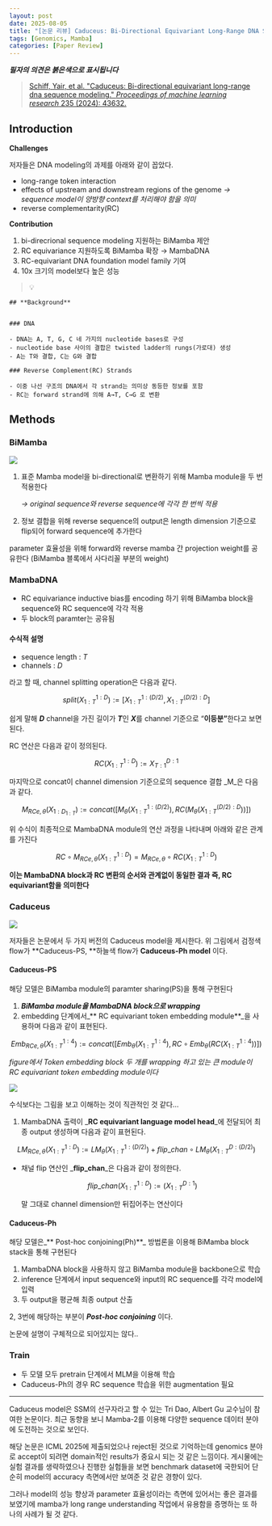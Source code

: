 ```yaml
---
layout: post
date: 2025-08-05
title: "[논문 리뷰] Caduceus: Bi-Directional Equivariant Long-Range DNA Sequence Modeling"
tags: [Genomics, Mamba]
categories: [Paper Review]
---
```


<span class="notion-red">_**필자의 의견은 붉은색으로 표시됩니다**_</span>


> [Schiff, Yair, et al. "Caduceus: Bi-directional equivariant long-range dna sequence modeling." ](https://pmc.ncbi.nlm.nih.gov/articles/PMC12189541/)[_Proceedings of machine learning research_](https://pmc.ncbi.nlm.nih.gov/articles/PMC12189541/)[ 235 (2024): 43632.](https://pmc.ncbi.nlm.nih.gov/articles/PMC12189541/)



## Introduction


**Challenges**


저자들은 DNA modeling의 과제를 아래와 같이 꼽았다.

- long-range token interaction
- effects of upstream and downstream regions of the genome 
_→ sequence model이 양방향 context를 처리해야 함을 의미_
- reverse complementarity(RC)

**Contribution**

1. bi-direcrional sequence modeling 지원하는 BiMamba 제안
1. RC equivariance 지원하도록 BiMamba 확장 → MambaDNA
1. RC-equivariant DNA foundation model family 기여
1. 10x 크기의 model보다 높은 성능

> 💡 


	## **Background**


	### DNA

	- DNA는 A, T, G, C 네 가지의 nucleotide bases로 구성
	- nucleotide base 사이의 결합은 twisted ladder의 rungs(가로대) 생성
	- A는 T와 결합, C는 G와 결합

	### Reverse Complement(RC) Strands

	- 이중 나선 구조의 DNA에서 각 strand는 의미상 동등한 정보를 포함
	- RC는 forward strand에 의해 A→T, C→G 로 변환


## Methods



### BiMamba


![](https://prod-files-secure.s3.us-west-2.amazonaws.com/542b861c-36a8-4051-84e5-8804b6728dba/2c247d59-7815-4980-99f0-8f0d21f445a7/image.png?X-Amz-Algorithm=AWS4-HMAC-SHA256&X-Amz-Content-Sha256=UNSIGNED-PAYLOAD&X-Amz-Credential=ASIAZI2LB466ZKSVPEKM%2F20250921%2Fus-west-2%2Fs3%2Faws4_request&X-Amz-Date=20250921T050119Z&X-Amz-Expires=3600&X-Amz-Security-Token=IQoJb3JpZ2luX2VjEIX%2F%2F%2F%2F%2F%2F%2F%2F%2F%2FwEaCXVzLXdlc3QtMiJHMEUCIBP67bjJwHTdGBPwqy5flBLP%2BxCmyYLDFUKzmYLaZ5jNAiEAjZKOBuzpvSlR9OHg9w30CDhqgNp34YAb6w%2FheESnFfYqiAQI%2Fv%2F%2F%2F%2F%2F%2F%2F%2F%2F%2FARAAGgw2Mzc0MjMxODM4MDUiDCw1jMukOf0cJW0EtyrcA4bdshbtetKGCfNEIy3Le2P997Dj8M6%2BsLxqmKkdKRtTSgFqrZ6MamsxyjqMI5KJ5dmpf9poZiwMG7hTrL6YPhYERXj9IYeqYmy3%2B3jJDzyIijDNSW3CmGZX1%2BP5LbL8k%2B3cLymVyXd%2B2yPzaqQekzmbHSMT4OOYpgA2c2WMU%2BjbLTXjzqbbcCmf23YMQK2Z940mknm31NkTUfr2VGhBBwcAlJ1vm0Gc3s%2BqIAEm%2FAuIerThbiH6pmbn%2Fy0f9wU89nCdvYuRK4CjCQzMvuavrZ%2BZTAJhykY4sfbiEWgRcUuyVEfDUqY57NBr96H9VRixGtyMLRD4pDhO1RtSGFrDl5fd%2BmR%2Bvw5GfZ1z7b%2FFbPvML9IP77zQxg8zbU9iePmV9emTwmbp1OvMt1IYtDQZuqs9ClLVo6XTDmwkr5ofb4O%2Fqf4rhPV68%2FZBOb7eCMpxGDte0IcyPkCjcEDDILSjy9ZN4cFBCw7rP1%2FJi3Fd2hroOb0zZjGbZLB8WwHZnZDMWdZ10eKL6duK9881qdjCe4jH4PLBapdqDd8uew1Hu4v%2BNeqnGNPuDVTdZuWtVoc%2BxwjSOp9tEr%2FoR5N6dNATbrVPpOxnGoqVeWbXZMx1ewq%2BwFOvExFWINN0xCoKMOX%2BvcYGOqUB3xEIo100AaJHF75%2FJZZWv9EXt9pYzJTHdJJhorLgXhMdzUdbGaJ3WrASYTSrYQse6Iu49eb%2Bw8%2F4jnxLHrL%2BSZXSDMbd%2BVOnHMM3N5onnD7mYQ6RpOS4BAMezUnVVyRv8Y%2Be%2BBjw70%2FLx8Qxyv97Wt%2FNwM5biNZ28zhtKyMNAwrJxrvOJE9V3Px4CvQHPv3UArNg3VWU2Lf4UO6WBCsE1b6fQvhY&X-Amz-Signature=5ec1c2dbb4aac21e30a0496710bf4e6a79c57efcd9dc8bde00910a402987532a&X-Amz-SignedHeaders=host&x-amz-checksum-mode=ENABLED&x-id=GetObject)

1. 표준 Mamba model을 bi-directional로 변환하기 위해 Mamba module을 두 번 적용한다

	_→ original sequence와 reverse sequence에 각각 한 번씩 적용_

1. 정보 결합을 위해 reverse sequence의 output은 length dimension 기준으로 flip되어 forward sequence에 추가한다

parameter 효율성을 위해 forward와 reverse mamba 간 projection weight를 공유한다 (BiMamba 블록에서 사다리꼴 부분의 weight)



### MambaDNA

- RC equivariance inductive bias를 encoding 하기 위해 BiMamba block을 sequence와 RC sequence에 각각 적용
- 두 block의 paramter는 공유됨


#### 수식적 설명

- sequence length : _T_
- channels : _D_

라고 할 때,  channel splitting operation은 다음과 같다.


$$
split(X^{1:D}_{1:T}):=[X^{1:(D/2)}_{1:T},X^{(D/2):D}_{1:T}]
$$


<span class="notion-red">쉽게 말해 </span><span class="notion-red">_**D**_</span><span class="notion-red"> channel을 가진 길이가 </span><span class="notion-red">_**T**_</span><span class="notion-red">인 </span><span class="notion-red">_**X**_</span><span class="notion-red">를 channel 기준으로 “</span><span class="notion-red">**이등분”**</span><span class="notion-red">한다고 보면 된다.</span>


RC 연산은 다음과 같이 정의된다.


$$
RC(X^{1:D}_{1:T}):=X^{D:1}_{T:1}
$$


마지막으로 concat이 channel dimension 기준으로의 sequence 결합 _M_은 다음과 같다.


$$
M_{RCe,\theta}(X_{1:D_{1:T}}):=concat([M_{\theta}(X^{1:(D/2)}_{1:T}),RC(M_{\theta}(X^{(D/2):D}_{1:T}))])
$$


위 수식이 최종적으로 MambaDNA module의 연산 과정을 나타내며 아래와 같은 관계를 가진다


$$
RC\circ M_{RCe,\theta}(X^{1:D}_{1:T}) = M_{RCe,\theta} \circ RC(X^{1:D}_{1:T})
$$


**이는 MambaDNA block과 RC 변환의 순서와 관계없이 동일한 결과 즉, RC equivariant함을 의미한다**



### Caduceus


![](https://prod-files-secure.s3.us-west-2.amazonaws.com/542b861c-36a8-4051-84e5-8804b6728dba/f94a60d7-8145-473b-aef9-7c68d3ec604a/image.png?X-Amz-Algorithm=AWS4-HMAC-SHA256&X-Amz-Content-Sha256=UNSIGNED-PAYLOAD&X-Amz-Credential=ASIAZI2LB466ZKSVPEKM%2F20250921%2Fus-west-2%2Fs3%2Faws4_request&X-Amz-Date=20250921T050119Z&X-Amz-Expires=3600&X-Amz-Security-Token=IQoJb3JpZ2luX2VjEIX%2F%2F%2F%2F%2F%2F%2F%2F%2F%2FwEaCXVzLXdlc3QtMiJHMEUCIBP67bjJwHTdGBPwqy5flBLP%2BxCmyYLDFUKzmYLaZ5jNAiEAjZKOBuzpvSlR9OHg9w30CDhqgNp34YAb6w%2FheESnFfYqiAQI%2Fv%2F%2F%2F%2F%2F%2F%2F%2F%2F%2FARAAGgw2Mzc0MjMxODM4MDUiDCw1jMukOf0cJW0EtyrcA4bdshbtetKGCfNEIy3Le2P997Dj8M6%2BsLxqmKkdKRtTSgFqrZ6MamsxyjqMI5KJ5dmpf9poZiwMG7hTrL6YPhYERXj9IYeqYmy3%2B3jJDzyIijDNSW3CmGZX1%2BP5LbL8k%2B3cLymVyXd%2B2yPzaqQekzmbHSMT4OOYpgA2c2WMU%2BjbLTXjzqbbcCmf23YMQK2Z940mknm31NkTUfr2VGhBBwcAlJ1vm0Gc3s%2BqIAEm%2FAuIerThbiH6pmbn%2Fy0f9wU89nCdvYuRK4CjCQzMvuavrZ%2BZTAJhykY4sfbiEWgRcUuyVEfDUqY57NBr96H9VRixGtyMLRD4pDhO1RtSGFrDl5fd%2BmR%2Bvw5GfZ1z7b%2FFbPvML9IP77zQxg8zbU9iePmV9emTwmbp1OvMt1IYtDQZuqs9ClLVo6XTDmwkr5ofb4O%2Fqf4rhPV68%2FZBOb7eCMpxGDte0IcyPkCjcEDDILSjy9ZN4cFBCw7rP1%2FJi3Fd2hroOb0zZjGbZLB8WwHZnZDMWdZ10eKL6duK9881qdjCe4jH4PLBapdqDd8uew1Hu4v%2BNeqnGNPuDVTdZuWtVoc%2BxwjSOp9tEr%2FoR5N6dNATbrVPpOxnGoqVeWbXZMx1ewq%2BwFOvExFWINN0xCoKMOX%2BvcYGOqUB3xEIo100AaJHF75%2FJZZWv9EXt9pYzJTHdJJhorLgXhMdzUdbGaJ3WrASYTSrYQse6Iu49eb%2Bw8%2F4jnxLHrL%2BSZXSDMbd%2BVOnHMM3N5onnD7mYQ6RpOS4BAMezUnVVyRv8Y%2Be%2BBjw70%2FLx8Qxyv97Wt%2FNwM5biNZ28zhtKyMNAwrJxrvOJE9V3Px4CvQHPv3UArNg3VWU2Lf4UO6WBCsE1b6fQvhY&X-Amz-Signature=32638193bb222ea40b21446147dc9cd2bc8f7127b2b11adc0096f4a411ba8870&X-Amz-SignedHeaders=host&x-amz-checksum-mode=ENABLED&x-id=GetObject)


저자들은 논문에서 두 가지 버전의 Caduceus model을 제시한다. 위 그림에서 검정색 flow가 **Caduceus-PS, **하늘색 flow가 **Caduceus-Ph model** 이다.



#### Caduceus-PS


해당 모델은 BiMamba module의 paramter sharing(PS)을 통해 구현된다

1. _**BiMamba module을 MambaDNA block으로 wrapping**_
1. embedding 단계에서_** RC equivariant token embedding module**_을 사용하며 다음과 같이 표현된다.

$$
Emb_{RCe,\theta}(X^{1:4}_{1:T}):=concat([Emb_{\theta}(X^{1:4}_{1:T}),RC \circ Emb_{\theta}(RC(X^{1:4}_{1:T}))])
$$


_figure에서 Token embedding block 두 개를 wrapping 하고 있는 큰 module이 RC equivariant token embedding module이다_


![](https://prod-files-secure.s3.us-west-2.amazonaws.com/542b861c-36a8-4051-84e5-8804b6728dba/b175e4da-71eb-4e91-8c23-a06dabe673c9/image.png?X-Amz-Algorithm=AWS4-HMAC-SHA256&X-Amz-Content-Sha256=UNSIGNED-PAYLOAD&X-Amz-Credential=ASIAZI2LB466ZKSVPEKM%2F20250921%2Fus-west-2%2Fs3%2Faws4_request&X-Amz-Date=20250921T050119Z&X-Amz-Expires=3600&X-Amz-Security-Token=IQoJb3JpZ2luX2VjEIX%2F%2F%2F%2F%2F%2F%2F%2F%2F%2FwEaCXVzLXdlc3QtMiJHMEUCIBP67bjJwHTdGBPwqy5flBLP%2BxCmyYLDFUKzmYLaZ5jNAiEAjZKOBuzpvSlR9OHg9w30CDhqgNp34YAb6w%2FheESnFfYqiAQI%2Fv%2F%2F%2F%2F%2F%2F%2F%2F%2F%2FARAAGgw2Mzc0MjMxODM4MDUiDCw1jMukOf0cJW0EtyrcA4bdshbtetKGCfNEIy3Le2P997Dj8M6%2BsLxqmKkdKRtTSgFqrZ6MamsxyjqMI5KJ5dmpf9poZiwMG7hTrL6YPhYERXj9IYeqYmy3%2B3jJDzyIijDNSW3CmGZX1%2BP5LbL8k%2B3cLymVyXd%2B2yPzaqQekzmbHSMT4OOYpgA2c2WMU%2BjbLTXjzqbbcCmf23YMQK2Z940mknm31NkTUfr2VGhBBwcAlJ1vm0Gc3s%2BqIAEm%2FAuIerThbiH6pmbn%2Fy0f9wU89nCdvYuRK4CjCQzMvuavrZ%2BZTAJhykY4sfbiEWgRcUuyVEfDUqY57NBr96H9VRixGtyMLRD4pDhO1RtSGFrDl5fd%2BmR%2Bvw5GfZ1z7b%2FFbPvML9IP77zQxg8zbU9iePmV9emTwmbp1OvMt1IYtDQZuqs9ClLVo6XTDmwkr5ofb4O%2Fqf4rhPV68%2FZBOb7eCMpxGDte0IcyPkCjcEDDILSjy9ZN4cFBCw7rP1%2FJi3Fd2hroOb0zZjGbZLB8WwHZnZDMWdZ10eKL6duK9881qdjCe4jH4PLBapdqDd8uew1Hu4v%2BNeqnGNPuDVTdZuWtVoc%2BxwjSOp9tEr%2FoR5N6dNATbrVPpOxnGoqVeWbXZMx1ewq%2BwFOvExFWINN0xCoKMOX%2BvcYGOqUB3xEIo100AaJHF75%2FJZZWv9EXt9pYzJTHdJJhorLgXhMdzUdbGaJ3WrASYTSrYQse6Iu49eb%2Bw8%2F4jnxLHrL%2BSZXSDMbd%2BVOnHMM3N5onnD7mYQ6RpOS4BAMezUnVVyRv8Y%2Be%2BBjw70%2FLx8Qxyv97Wt%2FNwM5biNZ28zhtKyMNAwrJxrvOJE9V3Px4CvQHPv3UArNg3VWU2Lf4UO6WBCsE1b6fQvhY&X-Amz-Signature=baaa962844476cd770b86a8e96706edec8fbc441dc7881305e58ff552daecae1&X-Amz-SignedHeaders=host&x-amz-checksum-mode=ENABLED&x-id=GetObject)


<span class="notion-red">수식보다는 그림을 보고 이해하는 것이 직관적인 것 같다…</span>

1. MambaDNA 출력이 _**RC equivariant language model head**_에 전달되어 최종 output 생성하며 다음과 같이 표현된다.

$$
LM_{RCe,\theta}(X^{1:D}_{1:T}):= LM_{\theta}(X^{1:(D/2)}_{1:T})+flip\_chan\circ LM_{\theta}(X^{D:(D/2)}_{1:T})
$$

- 채널 flip 연산인 _**flip\_chan**_은 다음과 같이 정의한다.

	$$
	flip\_chan(X^{1:D}_{1:T}):=(X^{D:1}_{1:T})
	$$


	말 그대로 channel dimension만 뒤집어주는 연산이다



#### Caduceus-Ph


해당 모델은_** Post-hoc conjoining(Ph)**_ 방법론을 이용해 BiMamba block stack을 통해 구현된다

1. MambaDNA block을 사용하지 않고 BiMamba module을 backbone으로 학습
1. inference 단계에서 input sequence와 input의 RC sequence를 각각 model에 입력
1. 두 output을 평균해 최종 output 산출

2, 3번에 해당하는 부분이 _**Post-hoc conjoining**_ 이다.


<span class="notion-red">논문에 설명이 구체적으로 되어있지는 않다..</span>



### Train

- 두 모델 모두 pretrain 단계에서 MLM을 이용해 학습
- Caduceus-Ph의 경우 RC sequence 학습을 위한 augmentation 필요

---


<span class="notion-red">Caduceus model은 SSM의 선구자라고 할 수 있는 Tri Dao, Albert Gu 교수님이 참여한 논문이다. 최근 동향을 보니 Mamba-2를 이용해 다양한 sequence 데이터 분야에 도전하는 것으로 보인다.</span>


<span class="notion-red">해당 논문은 ICML 2025에 제출되었으나 reject된 것으로 기억하는데 genomics 분야로 accept이 되려면 domain적인 results가 중요시 되는 것 같은 느낌이다. 게시물에는 실험 결과를 생략하였으나 진행한 실험들을 보면 benchmark dataset에 국한되어 단순히 model의 accuracy 측면에서만 보여준 것 같은 경향이 있다.</span>


<span class="notion-red">그러나 model의 성능 향상과 parameter 효율성이라는 측면에 있어서는 좋은 결과를 보였기에 mamba가 long range understanding 작업에서 유용함을 증명하는 또 하나의 사례가 될 것 같다.</span>

